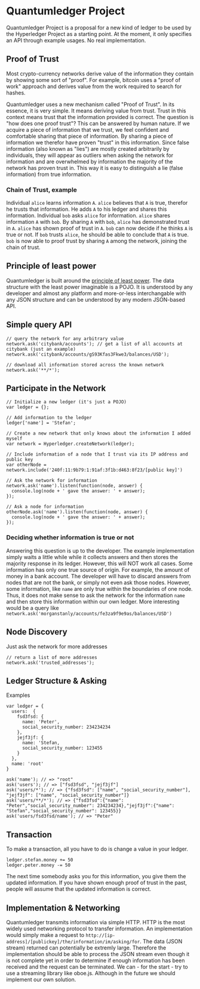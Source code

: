# Quantumledger Project
Quantumledger Project is a proposal for a new kind of ledger to be used by the Hyperledger Project as a starting point. At the moment, it only specifies an API through example usages. No real implementation. 

## Proof of Trust

Most crypto-currency networks derive value of the information they contain by showing some sort of "proof". For example, bitcoin uses a "proof of work" approach and derives value from the work required to search for hashes.

Quantumledger uses a new mechanism called "Proof of Trust". In its essence, it is very simple. It means deriving value from trust. Trust in this context means trust that the information provided is correct. The question is "how does one proof trust"? This can be answered by human nature. If we acquire a piece of information that we trust, we feel confident and comfortable sharing that piece of information. By sharing a piece of information we therefor have proven "trust" in this information. Since false information (also known as "lies") are mostly created arbitrarily by individuals, they will appear as outliers when asking the network for information and are overwhelmed by information the majority of the network has proven trust in. This way it is easy to distinguish a lie (false information) from true information.

### Chain of Trust, example

Individual `alice` learns information `A`. `alice` believes that `A` is true, therefor he trusts that information. He adds `A` to his ledger and shares this information. Individual `bob` asks `alice` for information. `alice` shares information `A` with `bob`. By sharing `A` with `bob`, `alice` has demonstrated trust in `A`. `alice` has shown proof of trust in `A`. `bob` can now decide if he thinks `A` is true or not. If `bob` trusts `alice`, he should be able to conclude that `A` is true. `bob` is now able to proof trust by sharing `A` among the network, joining the chain of trust.

## Principle of least power

Quantumledger is built around the [principle of least power](http://blog.codinghorror.com/the-principle-of-least-power/). The data structure with the least power imaginable is a POJO. It is understood by any developer and almost any platform and more-or-less interchangable with any JSON structure and can be understood by any modern JSON-based API.

## Simple query API

    // query the network for any arbitrary value
    network.ask('citybank/accounts'); // get a list of all accounts at citybank (just an example)
    network.ask('citybank/accounts/gS93Kfas3Fkwe3/balances/USD');
    
    // download all information stored across the known network
    network.ask('**/*');

## Participate in the Network

    // Initialize a new ledger (it's just a POJO)
    var ledger = {}; 
    
    // Add information to the ledger
    ledger['name'] = 'Stefan';
    
    // Create a new network that only knows about the information I added myself
    var network = Hyperledger.createNetwork(ledger); 
    
    // Include information of a node that I trust via its IP address and public key
    var otherNode = network.include('240f:11:9b79:1:91af:3f1b:d463:8f23/[public key]')
    
    // Ask the network for information
    network.ask('name').listen(function(node, answer) {
      console.log(node + ' gave the answer: ' + answer);
    });
    
    // Ask a node for information
    otherNode.ask('name').listen(function(node, answer) {
      console.log(node + ' gave the answer: ' + answer);
    });
    
    
### Deciding whether information is true or not

Answering this question is up to the developer. The example implementation simply waits a little while while it collects answers and then stores the majority response in its ledger.
However, this will NOT work all cases. Some information has only one true source of origin. For example, the amount of money in a bank account. The developer will have to discard answers from nodes that are not the bank, or simply not even ask those nodes.
However, some information, like `name` are only true within the boundaries of one node. Thus, it does not make sense to ask the network for the information `name` and then store this information within our own ledger.
More interesting would be a query like `network.ask('morganstanly/accounts/fe3za9f9e9as/balances/USD')`

## Node Discovery

Just ask the network for more addresses

    // return a list of more addresses
    network.ask('trusted_addresses');

## Ledger Structure & Asking

Examples

    var ledger = {
      users:  {
        fsd3fsd: {
          name: 'Peter',
          social_security_number: 234234234
        },
        jejf3jf: {
          name: 'Stefan,
          social_security_number: 123455
        }
      },
      name: 'root'
    }
    
    ask('name'); // => "root"
    ask('users'); // => ["fsd3fsd", "jejf3jf"]
    ask('users/*'); // => {"fsd3fsd": ["name", "social_security_number"], "jejf3jf": ["name", "social_security_number"]}
    ask('users/**/*'); // => {"fsd3fsd":{"name": "Peter","social_security_number": 234234234},"jejf3jf":{"name": "Stefan","social_security_number": 123455}}
    ask('users/fsd3fsd/name'); // => "Peter"
    
## Transaction

To make a transaction, all you have to do is change a value in your ledger.

    ledger.stefan.money += 50
    ledger.peter.money -= 50
    
The next time somebody asks you for this information, you give them the updated information. If you have shown enough proof of trust in the past, people will assume that the updated information is correct.

## Implementation & Networking

Quantumledger transmits information via simple HTTP. HTTP is the most widely used networking protocol to transfer information. An implementation would simply make a request to `http://[ip-address]/[publickey]/the/information/im/asking/for`. The data (JSON stream) returned can potentially be extremly large. Therefore the implementation should be able to process the JSON stream even though it is not complete yet in order to determine if enough information has been received and the request can be terminated. We can - for the start - try to use a streaming library like oboe.js. Although in the future we should implement our own solution.
